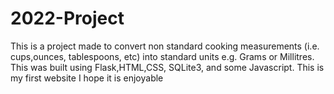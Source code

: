 # 2022-Project
This is a project made to convert non standard cooking measurements (i.e. cups,ounces, tablespoons, etc) into standard units e.g. Grams or Millitres. 
This was built using Flask,HTML,CSS, SQLite3, and some Javascript. This is my first website I hope it is enjoyable
